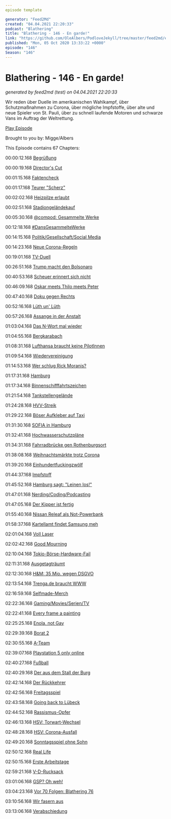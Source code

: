 ```yaml
---
episode template

generator: "Feed2Md"
created: "04.04.2021 22:20:33"
podcast: "Blathering"
title: "Blathering - 146 - En garde!"
link: "https://github.com/OleAlbers/PodloveJekyll/tree/master/feed2md/example/export/seasons/5/2020/10/Blathering___146___En_garde_.md"
published: "Mon, 05 Oct 2020 13:33:22 +0000"
episode: "146"
Season: "146"
---
```


# Blathering - 146 - En garde!
_generated by feed2md (test) on 04.04.2021 22:20:33_

Wir reden über Duelle im amerikanischen Wahlkampf, über Schutzmaßnahmen zu Corona, über mögliche Impfstoffe, über alte und neue Spieler von St. Pauli, über zu schnell laufende Motoren und schwarze Vans im Auftrag der Weltrettung.

[Play Episode](https://www.blathering.de/podlove/file/1352/s/feed/c/mp3/blathering_146.mp3)

Brought to you by: Migge/Albers

This Episode contains 67 Chapters:


00:00:12.168 [Begrüßung]()

00:00:19.168 [Director's Cut](https://twitter.com/blathering_pod/status/1311629595901296640)

00:01:15.168 [Faktencheck]()

00:01:17.168 [Teurer "Scherz"](https://twitter.com/PolizeiHamburg/status/1310873362990850051)

00:02:02.168 [Heizpilze erlaubt](https://www.hamburg1.de/nachrichten/46392/Sondergenehmigung_fuer_Heizpilze.html)

00:02:51.168 [Stadiongeländekauf](https://de.wikipedia.org/wiki/Volksparkstadion)

00:05:30.168 [@compod: Gesammelte Werke](https://twitter.com/search?q=(from%3Acompod)%20(%40blathering_pod)%20until%3A2020-10-06%20since%3A2020-09-28&src=typed_query&f=live)

00:12:18.168 [#DansGesammelteWerke](https://twitter.com/search?q=(from%3Aevildanwallace)%20(%40blathering_pod)%20until%3A2020-10-06%20since%3A2020-09-28&src=typed_query&f=live)

00:14:15.168 [Politik/Gesellschaft/Social Media]()

00:14:23.168 [Neue Corona-Regeln](https://taz.de/Bund-Laender-Gipfel-wegen-Corona/!5717888/)

00:19:01.168 [TV-Duell](https://twitter.com/colbertlateshow/status/1311154382503895043)

00:26:51.168 [Trump macht den Bolsonaro](https://twitter.com/funder/status/1311847099881984001)

00:40:53.168 [Scheuer erinnert sich nicht](https://www.tagesschau.de/inland/scheuer-maut-121.html)

00:46:09.168 [Oskar meets Thilo meets Peter](https://twitter.com/ndaktuell/status/1311334998532927489)

00:47:40.168 [Doku gegen Rechts](https://uebermedien.de/53413/warum-berufen-sich-undercover-reportagen-auf-ominoese-gedaechtnisprotokolle/)

00:52:16.168 [Lüth un' Lüth](https://de.wikipedia.org/wiki/Christian_L%C3%BCth)

00:57:26.168 [Assange in der Anstalt](https://www.zdf.de/comedy/die-anstalt/die-anstalt-vom-29-september-2020-100.html)

01:03:04.168 [Das N-Wort mal wieder](https://twitter.com/VlkrDhr/status/1312672402296303616)

01:04:55.168 [Bergkarabach](https://wochendaemmerung.de/rechtsstaatlichkeit-corona-und-brot/?t=44%3A57)

01:08:31.168 [Lufthansa braucht keine PilotInnen](https://www.flugrevue.de/zivil/lufthansa-bricht-pilotenausbildung-in-bremen-ab/)

01:09:54.168 [Wiedervereinigung](https://www.deutschlandfunknova.de/beitrag/deutsche-einheit-30-jahre-wiedervereinigung)

01:14:53.168 [Wer schlug Rick Moranis?](https://twitter.com/atomickristin/status/1312051281322598406)

01:17:31.168 [Hamburg]()

01:17:34.168 [Binnenschifffahrtszeichen](https://twitter.com/stammtischphilo/status/1311002847769759746)

01:21:54.168 [Tankstellengelände](https://bauleitplanung.hamburg.de/file/1963e7cf-f8e2-11ea-a032-00505697774f)

01:24:28.168 [HVV-Streik](https://www.mopo.de/hamburg/update--hvv-streik-beendet-betrieb-von-u-bahn--und-buslinien-wird-wieder-aufgenommen-37411094)

01:29:22.168 [Böser Aufkleber auf Taxi](https://taz.de/Black-Lives-Matter-Logo-auf-Taxi/!5716371/)

01:31:30.168 [SOFIA in Hamburg](https://www.dlr.de/content/de/artikel/news/2020/03/20201001_sofia-kehrt-nach-hamburg-zurueck.html)

01:32:41.168 [Hochwasserschutzpläne](https://www.hamburg1.de/nachrichten/46384/Oeffnung_von_Seitenarmen_soll_Elbe_retten.html)

01:34:31.168 [Fahrradbrücke gen Rothenburgsort](https://www.ndr.de/nachrichten/hamburg/Neue-Bruecke-soll-Rothenburgsort-und-Hafencity-verbinden,bruecke1450.html)

01:38:08.168 [Weihnachtsmärkte trotz Corona](https://www.hamburg.de/nachrichten-hamburg/14386122/ausschank-von-alkohol-auf-weihnachtsmaerkten-nur-an-sitzende/)

01:39:20.168 [Einhundertfuckingzwölf](https://www.ndr.de/nachrichten/hamburg/coronavirus/112-neue-Corona-Faelle-in-Hamburg,coronazahlen530.html)

01:44:37.168 [Impfstoff](https://www.tagesschau.de/inland/impfstoff-dzif-101.html)

01:45:52.168 [Hamburg sagt: "Leinen los!"](https://taz.de/Hilfsorganisation-Mare-Liberum/!5718252/)

01:47:01.168 [Nerding/Coding/Podcasting]()

01:47:05.168 [Der Kipper ist fertig](https://threadreaderapp.com/thread/1312396871755796483.html)

01:55:40.168 [Nissan Releaf als Not-Powerbank](https://www.golem.de/news/elektroauto-re-leaf-nissan-baut-den-leaf-zum-notfall-kraftwerk-um-2009-151197.html)

01:58:37.168 [Kartellamt findet Samsung meh](https://www.golem.de/news/werbung-bundeskartellamt-kritisiert-samsungs-werbebanner-bei-tvs-2010-151259.html)

02:01:04.168 [Voll Laser](https://volllaser.podigee.io/)

02:02:42.168 [Good Mourning](https://www.good-mourning.de/2020/10/01/good-mourning-006-jutta-erzaehlt-von-ve-ita-und-der-tba/)

02:10:04.168 [Tokio-Börse-Hardware-Fail](https://www.golem.de/news/tokyo-stock-exchange-hardware-ausfall-legte-tokioter-boerse-lahm-2010-151279.html)

02:11:31.168 [Ausgetagträumt](https://twitter.com/golem/status/1312709102318084099)

02:12:30.168 [H&M: 35 Mio. wegen DSGVO](https://www.hamburg1.de/nachrichten/46393/H_M_muss_Bussgeld_in_Millionenhoehe_zahlen.html)

02:13:54.168 [Trenga.de braucht WWW](https://twitter.com/stammtischphilo/status/1310943999230959617)

02:16:59.168 [Selfmade-Merch](https://trusted.de/spreadshirt-alternativen)

02:22:36.168 [Gaming/Movies/Serien/TV]()

02:22:41.168 [Every frame a painting](https://twitter.com/stammtischphilo/status/1311355612740096003)

02:25:25.168 [Enola, not Gay](https://twitter.com/stammtischphilo/status/1311344628713639937)

02:29:39.168 [Borat 2](https://twitter.com/stammtischphilo/status/1312124436921815040)

02:30:55.168 [A-Team](https://de.wikipedia.org/wiki/Das_A-Team_%E2%80%93_Der_Film)

02:39:07.168 [Playstation 5 only online](https://www.pcgameshardware.de/Playstation-5-Konsolen-265878/News/Kein-Verkauf-im-Laden-1359004/)

02:40:27.168 [Fußball]()

02:40:29.168 [Der aus dem Stall der Burg](https://twitter.com/fcstpauli/status/1311215482503135232)

02:42:14.168 [Der Rückkehrer](https://www.fcstpauli.com/news/der-fc-st-pauli-verpflichtet-james-lawrence/)

02:42:56.168 [Freitagsspiel](https://www.fcstpauli.com/news/der-fc-st-pauli-verliert-knapp-beim-sv-sandhausen-2021/)

02:43:58.168 [Going back to Lübeck](https://www.fcstpauli.com/news/ersin-zehir-wechselt-auf-leihbasis-zum-vfb-luebeck/)

02:44:52.168 [Rassismus-Opfer](https://twitter.com/fcstpauli/status/1312681498944901121)

02:46:13.168 [HSV: Torwart-Wechsel](https://www.kicker.de/jetzt-offiziell-ulreich-wechselt-von-den-bayern-zum-hsv-786229/artikel)

02:48:28.168 [HSV: Corona-Ausfall](https://www.hsv.de/news/heimspiel-gegen-aue-faellt-aus)

02:49:20.168 [Sonntagsspiel ohne Sohn](http://www.fussball.de/spiel/barsbuettel-2-condor-3/-/spiel/02C2486NPS000000VS5489B3VVGC642J#!/)

02:50:12.168 [Real Life]()

02:50:15.168 [Erste Arbeitstage](https://twitter.com/stammtischphilo/status/1311218453672529931)

02:59:21.168 [V-D-Rucksack](https://twitter.com/stammtischphilo/status/1311705820313378816)

03:01:06.168 [GSP? Oh weh!](https://twitter.com/stammtischphilo/status/1311739534040805376)

03:04:23.168 [Vor 70 Folgen: Blathering 76](https://www.blathering.de/2019/05/blathering-076-los-komm-wir-sterben-endlich-aus/)

03:10:56.168 [Wir fasern aus]()

03:13:06.168 [Verabschiedung]()


